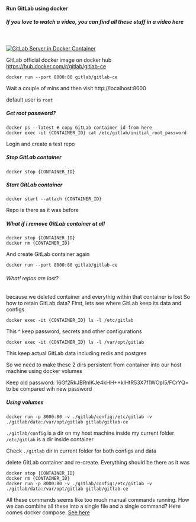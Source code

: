 #### Run GitLab using docker

##### If you love to watch a video, you can find all these stuff in a video here
<br/>

[![GitLab Server in Docker Container](https://img.youtube.com/vi/FaHdMUAQgck/0.jpg)](https://www.youtube.com/watch?v=FaHdMUAQgck)

GitLab official docker image on docker hub
https://hub.docker.com/r/gitlab/gitlab-ce

```
docker run --port 8000:80 gitlab/gitlab-ce
```

Wait a couple of mins and then visit
http://localhost:8000

default user is `root`

##### Get root password?
```
docker ps --latest # copy GitLab container id from here
docker exec -it {CONTAINER_ID} cat /etc/gitlab/initial_root_password
```

Login and create a test repo

##### Stop GitLab container
```
docker stop {CONTAINER_ID}
```

##### Start GitLab container
```
docker start --attach {CONTAINER_ID}
```

Repo is there as it was before

##### What if i remove GitLab container at all
```
docker stop {CONTAINER_ID}
docker rm {CONTAINER_ID}
```

And create GitLab container again
```
docker run --port 8000:80 gitlab/gitlab-ce
```

###### What! repos are lost? 
because we deleted container and everythig within that container is lost
So how to retain GitLab data?
First, lets see where GitLab keep its data and configs
```
docker exec -it {CONTAINER_ID} ls -l /etc/gitlab
```
This ^ keep password, secrets and other configurations

```
docker exec -it {CONTAINER_ID} ls -l /var/opt/gitlab
```

This keep actual GitLab data including redis and postgres

So we need to make these 2 dirs persistent from container into our host machine using
docker volumes

Keep old password: 16Gf2RkJBRnIKJe4kHH++klHtR53X7f1WOpI5/FCrYQ=
to be compared wih new password

##### Using volumes
```
docker run -p 8000:80 -v ./gitlab/config:/etc/gitlab -v ./gitlab/data:/var/opt/gitlab gitlab/gitlab-ce
```
`./gitlab/config` is a dir on my host machine inside my current folder
`/etc/gitlab` is a dir inside container

Check `./gitlab` dir in current folder for both configs and data

delete GitLab container and re-create. Everything should be there as it was
```
docker stop {CONTAINER_ID}
docker rm {CONTAINER_ID}
docker run -p 8000:80 -v ./gitlab/config:/etc/gitlab -v ./gitlab/data:/var/opt/gitlab gitlab/gitlab-ce
```

All these commands seems like too much manual commands running. How we can combine all these
into a single file and a single command?
Here comes docker compose. [See here](../2.%20gitlab-in-docker-compose)
